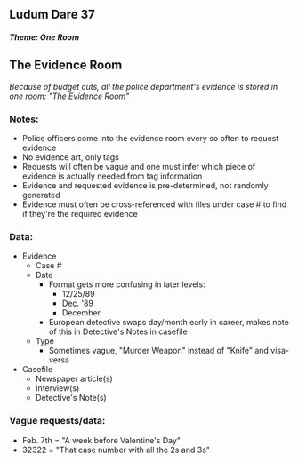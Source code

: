 ## Ludum Dare 37
##### Theme: One Room
## The Evidence Room
*Because of budget cuts, all the police department's evidence is stored in one room: "The Evidence Room"*

### Notes:
* Police officers come into the evidence room every so often to request evidence
* No evidence art, only tags
* Requests will often be vague and one must infer which piece of evidence is actually needed from tag information
* Evidence and requested evidence is pre-determined, not randomly generated
* Evidence must often be cross-referenced with files under case # to find if they're the required evidence

### Data:
* Evidence
  * Case #
  * Date
    * Format gets more confusing in later levels:
      * 12/25/89
      * Dec. '89
      * December
    * European detective swaps day/month early in career, makes note of this in Detective's Notes in casefile
  * Type
    * Sometimes vague, "Murder Weapon" instead of "Knife" and visa-versa
* Casefile
  * Newspaper article(s)
  * Interview(s)
  * Detective's Note(s)

### Vague requests/data:

* Feb. 7th = "A week before Valentine's Day"
* 32322 = "That case number with all the 2s and 3s"
